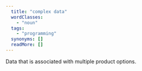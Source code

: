```yaml
---
  title: "complex data"
  wordClasses: 
    - "noun"
  tags: 
    - "programming"
  synonyms: []
  readMore: []
---
```

Data that is associated with multiple product options.
